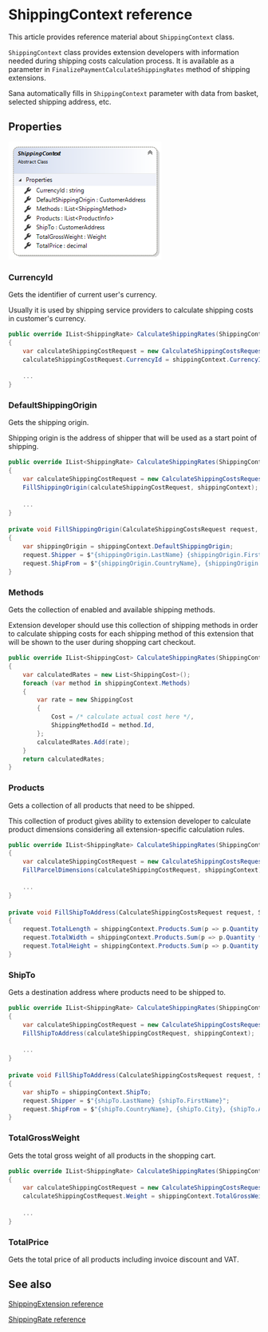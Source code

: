 ﻿# ShippingContext reference

This article provides reference material about `ShippingContext` class.

`ShippingContext` class provides extension developers with information needed during
shipping costs calculation process. It is available as a parameter in
`FinalizePaymentCalculateShippingRates` method of shipping extensions.

Sana automatically fills in `ShippingContext` parameter with data from basket,
selected shipping address, etc.

## Properties

![ShippingContext class](img/shipping-context/class.png)

### CurrencyId

Gets the identifier of current user's currency.

Usually it is used by shipping service providers to calculate shipping costs in customer's
currency.

```cs
public override IList<ShippingRate> CalculateShippingRates(ShippingContext shippingContext)
{
    var calculateShippingCostRequest = new CalculateShippingCostsRequest();
    calculateShippingCostRequest.CurrencyId = shippingContext.CurrencyId;

    ...
}
```

### DefaultShippingOrigin

Gets the shipping origin.

Shipping origin is the address of shipper that will be used as a start point of shipping.

```cs
public override IList<ShippingRate> CalculateShippingRates(ShippingContext shippingContext)
{
    var calculateShippingCostRequest = new CalculateShippingCostsRequest();
    FillShippingOrigin(calculateShippingCostRequest, shippingContext);

    ...
}

private void FillShippingOrigin(CalculateShippingCostsRequest request, ShippingContext shippingContext)
{
    var shippingOrigin = shippingContext.DefaultShippingOrigin;
    request.Shipper = $"{shippingOrigin.LastName} {shippingOrigin.FirstName}";
    request.ShipFrom = $"{shippingOrigin.CountryName}, {shippingOrigin.City}, {shippingOrigin.Address}";
}
```

### Methods

Gets the collection of enabled and available shipping methods.

Extension developer should use this collection of shipping methods in order to calculate
shipping costs for each shipping method of this extension that will be shown to the user
during shopping cart checkout.

```cs
public override IList<ShippingCost> CalculateShippingRates(ShippingContext shippingContext)
{
    var calculatedRates = new List<ShippingCost>();
    foreach (var method in shippingContext.Methods)
    {
        var rate = new ShippingCost
        {
            Cost = /* calculate actual cost here */,
            ShippingMethodId = method.Id,
        };
        calculatedRates.Add(rate);
    }
    return calculatedRates;
}
```

### Products

Gets a collection of all products that need to be shipped.

This collection of product gives ability to extension developer to calculate product dimensions
considering all extension-specific calculation rules.

```cs
public override IList<ShippingRate> CalculateShippingRates(ShippingContext shippingContext)
{
    var calculateShippingCostRequest = new CalculateShippingCostsRequest();
    FillParcelDimensions(calculateShippingCostRequest, shippingContext);

    ...
}

private void FillShipToAddress(CalculateShippingCostsRequest request, ShippingContext shippingContext)
{
    request.TotalLength = shippingContext.Products.Sum(p => p.Quantity * p.ItemLength.Inches);
    request.TotalWidth = shippingContext.Products.Sum(p => p.Quantity * p.ItemWidth.Inches);
    request.TotalHeight = shippingContext.Products.Sum(p => p.Quantity * p.ItemHeight.Inches);
}
```

### ShipTo

Gets a destination address where products need to be shipped to.

```cs
public override IList<ShippingRate> CalculateShippingRates(ShippingContext shippingContext)
{
    var calculateShippingCostRequest = new CalculateShippingCostsRequest();
    FillShipToAddress(calculateShippingCostRequest, shippingContext);

    ...
}

private void FillShipToAddress(CalculateShippingCostsRequest request, ShippingContext shippingContext)
{
    var shipTo = shippingContext.ShipTo;
    request.Shipper = $"{shipTo.LastName} {shipTo.FirstName}";
    request.ShipFrom = $"{shipTo.CountryName}, {shipTo.City}, {shipTo.Address}";
}
```

### TotalGrossWeight

Gets the total gross weight of all products in the shopping cart.

```cs
public override IList<ShippingRate> CalculateShippingRates(ShippingContext shippingContext)
{
    var calculateShippingCostRequest = new CalculateShippingCostsRequest();
    calculateShippingCostRequest.Weight = shippingContext.TotalGrossWeight.Kilograms;

    ...
}
```

### TotalPrice

Gets the total price of all products including invoice discount and VAT.

## See also

[ShippingExtension reference](shipping-extension.md)

[ShippingRate reference](shipping-rate.md)